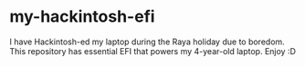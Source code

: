 # my-hackintosh-efi
I have Hackintosh-ed my laptop during the Raya holiday due to boredom. This repository has essential EFI that powers my 4-year-old laptop. Enjoy :D
